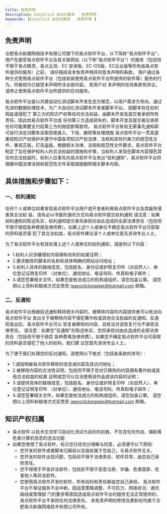 ```yaml
---
title: 免责声明
description: EasyClick 自动化脚本   免责声明 
keywords: [EasyClick 自动化脚本   免责声明 ]
---
```



## 免责声明
合肥易点新媒网络技术有限公司旗下的易点软件平台，以下简称"易点软件平台"，
用户在接受易点软件平台及其关联网站（以下称“易点软件平台”）的服务（包括但不限于易点精灵、易点云测、EC 安卓版、EC iOS版、EC企业版等所有由易点软件提供的服务）之前， 
请仔细阅读本免责声明并同意本声明的条款。
用户通过各种方式使用易点软件平台（包括安装使用易点软件平台所提供的软件等）服务的行为，将被视为已接受本声明所涉全部内容。
若用户对 本声明的任何条款有异议，请停止使用易点软件平台所提供的任何服务。 

易点软件平台是以共建自动化测试脚本开发生态为理念，以用户需求为导向，通过先进的数据处理技术，为广大自动化测试脚本开发者脚本平台。 
因脚本存在权利瑕疵或侵犯了 第三方的知识产权等任何合法权益，由脚本开发及提交者承担所有责任。因此给易点软件平台或 任何第三方造成损失的，脚本开发及提交者应承担任何可能需要支付给第三方的赔偿款等款项。
易点软件平台有权无需事先通知即可自行决定对脚本采取拒绝接入、下线、删除等处理措施 
易点软件平台一贯高度重视知识产权保护并遵守中国各项知识产权法律、法规和具有约束力的规范性文件，重视正版，打击盗版。根据相关法律、法规和规范性文件要求，易点软件平台制定了旨在保护权利人的合法权益的措施和步骤，当权利人发现在脚本内容侵犯其任何合法权益时，权利人应事先向易点软件平台发出“权利通知”，易点软件平台将根据中国法律法规和规范性文件采取措施删除相关脚本内容。 

## 具体措施和步骤如下： 

### 一、权利通知 
任何个人或单位如果发现易点软件平台用户或开发者利用易点软件平台及其服务侵害其合法权 益，请务必以书面的通讯方式向易点软件提交权利通知 
请注意：如果权利通知的陈述失实，权利通知提交者将承担对由此造成的全部法律责任（包括但 不限于赔偿各种费用及律师费）。如果上述个人或单位不确定易点软件平台可获取的资料是否侵 犯了其合法权益，易点软件建议该个人或单位首先咨询专业人士。 

为了易点软件平台有效处理上述个人或单位的权利通知，请提供以下内容： 

- 1.权利人对涉嫌侵权内容拥有权利的权属证明； 
- 2.要求删除的脚本的名称和具体明确的网站访问地址； 
- 3.权利人具体的联络信息，包括姓名、身份证或护照复印件（对自然人）、单位登记证明复印件 （对单位）、通信地址、电话号码、传真和电子邮件； 
- 4.请您签署相关文件，如果您是依法成立的机构或组织，请您加盖公章。 
请您把以上资料和联络方式反馈至 ieasyclickmaster@hotmail.com 邮箱。 

### 二、反通知 
易点软件平台根据前述通知移除相关内容的，被移除内容的内容提供者可以依法向易点软件平台 发出关于被移除内容不侵犯著作权或其他合法权益的反通知。反通知发出后，易点软件平台可以 恢复被移除的内容，且依法对该恢复行为不承担法律责任。
请注意：如果您"反通知"的陈述失实，您将承担对由此造成的全部法律责任（包括但不限于赔偿 各种费用及律师费）。如果您不确定易点软件平台可获取的资料是否侵犯了他人的权利，我们建 议您首先咨询专业人士。 

为了便于我们处理您的反对通知，请使用以下格式（包括各条款的序号）： 

- 1.请指明被易点软件移除的信息或内容及其访问地址； 
- 2.被移除内容的合法性证明，包括但不限于您对已移除的内容拥有著作权或其他合法权益的权属 证明或您可以合法使用该作品或该内容的证明； 
- 3.请提供具体的联络信息，包括姓名、身份证或护照复印件（对自然人）、单位登记证明复印件 （对单位）、通信地址、电话号码、传真和电子邮件； 
- 4.请您签署相关文件，如果您是依法成立的机构或组织，请您加盖公章。
请您把以上资料和联络方式反馈至 ieasyclickmaster@hotmail.com 邮箱。 

## 知识产权归属
- 易点软件 以技术交流学习自动化测试为目的的初衷，不包含任何外挂、辅助等危害计算机信息的违法功能
- 如果您使用了易点软件，标示您已经充分理解与同意，必须遵守以下原则:
    - 您开发的软件或者脚本归属权以及版权属于您自己，与易点软件无关。
    - 您开发的软件出现问题，包括但不限于法律责任、软件异常，由您自己承担责任。
    - 您不得用于开发非法软件，包括到不限于恶意注册、诈骗、危害国家、危害他人等非法软件。
    - 您使用易点软件开发的软件，所有权利和责任都由您自己承担。
易点软件平台不保证服务不会中断。因运营策略调整、不可抗力、网络状况、通讯路线或管理部 门的要求等原因造成易点软件平台的服务无法正常提供的，易点软件平台不承担任何法律责任。 
本免责声明的修改及更新权均属于合肥易点新媒网络技术有限公司所有。
